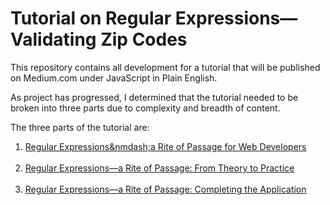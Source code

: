 # Tutorial on Regular Expressions&mdash;Validating Zip Codes

This repository contains all development for a tutorial that will be
published on Medium.com under JavaScript in Plain English.

As project has progressed, I determined that the tutorial needed to be broken into three parts due to complexity and breadth of content.

The three parts of the tutorial are:

1. [Regular Expressions&nmdash;a Rite of Passage for Web Developers](https://javascript.plainenglish.io/regular-expressions-a-rite-of-passage-for-web-developers-b24181465096)<br /><br />
2. [Regular Expressions—a Rite of Passage: From Theory to Practice](https://rhieger-98255.medium.com/regular-expressions-a-rite-of-passage-from-theory-to-practice-f4f23bec6044)<br /><br />
3. [Regular Expressions—a Rite of Passage: Completing the Application](https://rhieger-98255.medium.com/regular-expressions-a-rite-of-passage-completing-the-application-526589605075)  
